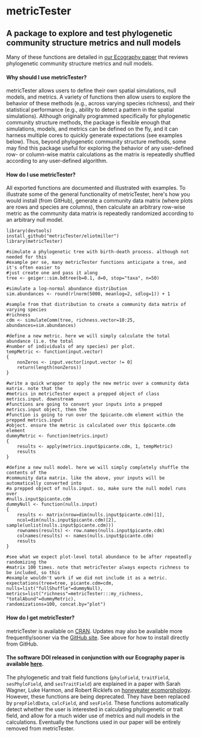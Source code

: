 # metricTester
## A package to explore and test phylogenetic community structure metrics and null models

Many of these functions are detailed in [our Ecography paper](http://onlinelibrary.wiley.com/doi/10.1111/ecog.02070/abstract) that reviews phylogenetic community structure metrics and null models.

#### Why should I use metricTester?
metricTester allows users to define their own spatial simulations, null models, and metrics. A variety of functions then allow users to explore the behavior of these methods (e.g., across varying species richness), and their statistical performance (e.g., ability to detect a pattern in the spatial simulations). Although originally programmed specifically for phylogenetic community structure methods, the package is flexible enough that simulations, models, and metrics can be defined on the fly, and it can harness multiple cores to quickly generate expectations (see examples below). Thus, beyond phylogenetic community structure methods, some may find this package useful for exploring the behavior of any user-defined row- or column-wise matrix calculations as the matrix is repeatedly shuffled according to any user-defined algorithm.

#### How do I use metricTester?
All exported functions are documented and illustrated with examples. To illustrate some of the general functionality of metricTester, here's how you would install (from GitHub), generate a community data matrix (where plots are rows and species are columns), then calculate an arbitrary row-wise metric as the community data matrix is repeatedly randomized according to an arbitrary null model.

```
library(devtools)
install_github("metricTester/eliotmiller")
library(metricTester)

#simulate a phylogenetic tree with birth-death process. although not needed for this
#example per se, many metricTester functions anticipate a tree, and it's often easier to
#just create one and pass it along
tree <- geiger::sim.bdtree(b=0.1, d=0, stop="taxa", n=50)

#simulate a log-normal abundance distribution
sim.abundances <- round(rlnorm(5000, meanlog=2, sdlog=1)) + 1

#sample from that distribution to create a community data matrix of varying species 
#richness
cdm <- simulateComm(tree, richness.vector=10:25, abundances=sim.abundances)

#define a new metric. here we will simply calculate the total abundance (i.e. the total
#number of individuals of any species) per plot.
tempMetric <- function(input.vector)
{
	nonZeros <- input.vector[input.vector != 0]
	return(length(nonZeros))
}

#write a quick wrapper to apply the new metric over a community data matrix. note that the 
#metrics in metricTester expect a prepped object of class metrics.input. downstream
#functions are going to convert your inputs into a prepped metrics.input object, then the
#function is going to run over the $picante.cdm element within the prepped metrics.input
#object. ensure the metric is calculated over this $picante.cdm element
dummyMetric <- function(metrics.input)
{
	results <- apply(metrics.input$picante.cdm, 1, tempMetric)
	results
}

#define a new null model. here we will simply completely shuffle the contents of the
#community data matrix. like the above, your inputs will be automatically converted into
#a prepped object of nulls.input. so, make sure the null model runs over 
#nulls.input$picante.cdm
dummyNull <- function(nulls.input)
{
	results <- matrix(nrow=dim(nulls.input$picante.cdm)[1],
	ncol=dim(nulls.input$picante.cdm)[2], sample(unlist(nulls.input$picante.cdm)))
	rownames(results) <- row.names(nulls.input$picante.cdm)
	colnames(results) <- names(nulls.input$picante.cdm)
	results
}

#see what we expect plot-level total abundance to be after repeatedly randomizing the
#matrix 100 times. note that metricTester always expects richness to be included, so this
#example wouldn't work if we did not include it as a metric.
expectations(tree=tree, picante.cdm=cdm, nulls=list("fullShuffle"=dummyNull),
metrics=list("richness"=metricTester:::my_richness, "totalAbund"=dummyMetric),
randomizations=100, concat.by="plot")
```

#### How do I get metricTester?
metricTester is available on [CRAN](https://cran.r-project.org/web/packages/metricTester/index.html). Updates may also be available more frequently/sooner via the [GitHub site](https://github.com/eliotmiller/metricTester/). See above for how to install directly from GitHub.

#### The software DOI released in conjunction with our Ecography paper is available [here](https://zenodo.org/badge/latestdoi/21050/eliotmiller/metricTester).

The phylogenetic and trait field functions (`phyloField`, `traitField`, `sesPhyloField`, and `sesTraitField`) are explained in a paper with Sarah Wagner, Luke Harmon, and Robert Ricklefs on [honeyeater ecomorphology](http://www.biorxiv.org/content/early/2015/12/14/034389). However, these functions are being deprecated. They have been replaced by `prepFieldData`, `calcField`, and `sesField`. These functions automatically detect whether the user is interested in calculating phylogenetic or trait field, and allow for a much wider use of metrics and null models in the calculations. Eventually the functions used in our paper will be entirely removed from metricTester.
